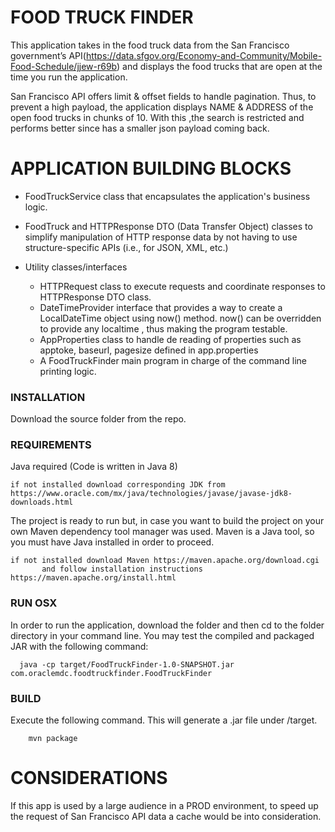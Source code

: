 # FOOD TRUCK FINDER

This application takes in the food truck data from the San Francisco government’s API(https://data.sfgov.org/Economy-and-Community/Mobile-Food-Schedule/jjew-r69b) 
and displays the food trucks that are open at the time you run the application.

San Francisco API offers limit & offset fields to handle pagination. Thus, to prevent a high payload, the application displays NAME & ADDRESS of the open food trucks in chunks of 10. 
With this ,the search is restricted and performs better since has a smaller json payload coming back. 

# APPLICATION BUILDING BLOCKS

* FoodTruckService class that encapsulates the application's business logic.

* FoodTruck and HTTPResponse DTO (Data Transfer Object) classes to simplify manipulation of HTTP response data by not having to use structure-specific APIs (i.e., for JSON, XML, etc.)

* Utility classes/interfaces

    * HTTPRequest class to execute requests and coordinate responses to HTTPResponse DTO class.
    * DateTimeProvider interface that provides a way to create a LocalDateTime object using now() method. now() can be overridden to provide any localtime , thus   making the program testable.
    *  AppProperties class to handle de reading of properties such as apptoke, baseurl, pagesize defined in app.properties
    * A FoodTruckFinder main program in charge of the command line printing logic.



### INSTALLATION
 Download the source folder from the repo.
 
### REQUIREMENTS 
Java required (Code is written in Java 8) 
   
    if not installed download corresponding JDK from https://www.oracle.com/mx/java/technologies/javase/javase-jdk8-downloads.html 
   
   The project is ready to run but, in case you want to build the project on your own 
           Maven dependency tool manager was used. Maven is a Java tool, so you must have Java installed in order to proceed.
          
           
    if not installed download Maven https://maven.apache.org/download.cgi 
           and follow installation instructions https://maven.apache.org/install.html
           
### RUN OSX
   In order to run the application, download the folder and then cd to the folder directory in your command line.
     You may test the compiled and packaged JAR with the following command:
    
      java -cp target/FoodTruckFinder-1.0-SNAPSHOT.jar com.oraclemdc.foodtruckfinder.FoodTruckFinder


### BUILD 
   Execute the following command. This will generate a .jar file under /target.
        
        mvn package

# CONSIDERATIONS
If this app is used by a large audience in a PROD environment, to speed up the request of San Francisco API data  a cache would be into consideration. 


